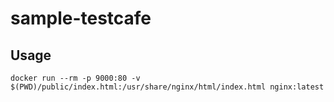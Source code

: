# sample-testcafe

## Usage

```
docker run --rm -p 9000:80 -v $(PWD)/public/index.html:/usr/share/nginx/html/index.html nginx:latest
```
